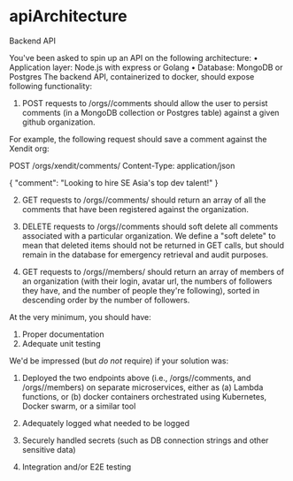 # apiArchitecture
Backend API

You've been asked to spin up an API on the following architecture:
• Application layer: Node.js with express or Golang 
• Database: MongoDB or Postgres
The backend API, containerized to docker, should expose following functionality:

1. POST requests to /orgs/<org-name>/comments should allow the user to persist comments (in a MongoDB collection or Postgres table) against a given github organization. 

For example, the following request should save a comment against the Xendit org:

POST /orgs/xendit/comments/
Content-Type: application/json

{ 
    "comment": "Looking to hire SE Asia's top dev talent!"
}


2. GET requests to /orgs/<org-name>/comments/ should return an array of all the comments that have been registered against the organization. 

3. DELETE requests to /orgs/<org-name>/comments should soft delete all comments associated with a particular organization. We define a "soft delete" to mean that deleted items should not be returned in GET calls, but should remain in the database for emergency retrieval and audit purposes. 

4. GET requests to /orgs/<org-name>/members/ should return an array of members of an organization (with their login, avatar url, the numbers of followers they have, and the number of people they're following), sorted in descending order by the number of followers. 

At the very minimum, you should have:
1. Proper documentation
2. Adequate unit testing

We'd be impressed (but *do not* require) if your solution was:
1. Deployed the two endpoints above (i.e., /orgs/<org-name>/comments, and /orgs/<org-name>/members) on separate microservices, either as (a) Lambda functions, or (b) docker containers orchestrated using Kubernetes, Docker swarm, or a similar tool

2. Adequately logged what needed to be logged

3. Securely handled secrets (such as DB connection strings and other sensitive data)

4. Integration and/or E2E testing 
